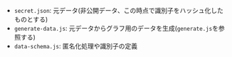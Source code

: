- `secret.json`: 元データ(非公開データ、この時点で識別子をハッシュ化したものとする)
- `generate-data.js`: 元データからグラフ用のデータを生成(`generate.js`を参照する)
- `data-schema.js`: 匿名化処理や識別子の定義
